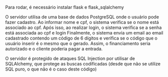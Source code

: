 Para rodar, é necessário instalar flask e flask_sqlalchemy

O servidor utilisa de uma base de dados PostgreSQL onde o usuário pode fazer cadastro.
Ao informar nome e cpf, o sistema verifica se o nome está associado ao cpf. 
Após isso, ao realizar login, o sistema verifica se a senha está associada ao cpf e login
Finalmente, o sistema envia um email ao email cadastrado contendo um código de 6 dígitos
e verifica se o código que o usuário inserir é o mesmo que o gerado. Assim, o financiamento
seria autorizado e o cliente poderia pagar a entrada.

O servidor é protegido de ataques SQL Injection por utilisar de SQLAlchemy, que protege
as buscas codificadas (desde que não se utilize SQL puro, o que não é o caso deste código)
